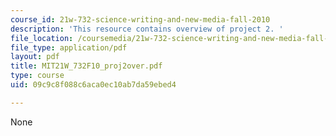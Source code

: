 ```yaml
---
course_id: 21w-732-science-writing-and-new-media-fall-2010
description: 'This resource contains overview of project 2. '
file_location: /coursemedia/21w-732-science-writing-and-new-media-fall-2010/09c9c8f088c6aca0ec10ab7da59ebed4_MIT21W_732F10_proj2over.pdf
file_type: application/pdf
layout: pdf
title: MIT21W_732F10_proj2over.pdf
type: course
uid: 09c9c8f088c6aca0ec10ab7da59ebed4

---
```

None